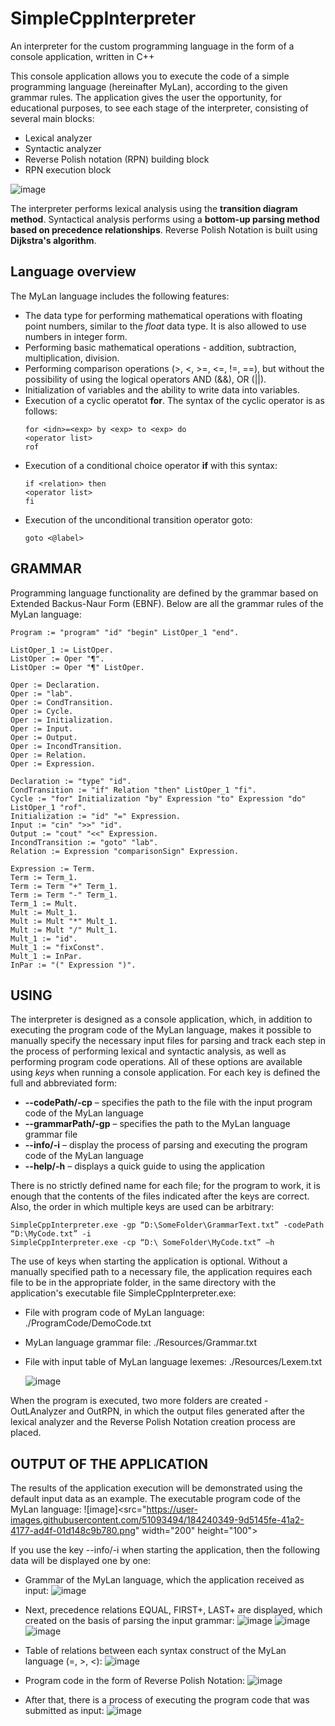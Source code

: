 # SimpleCppInterpreter
An interpreter for the custom programming language in the form of a console application, written in C++

This console application allows you to execute the code of a simple programming language (hereinafter MyLan), according to the given grammar rules. The application gives the user the opportunity, for educational purposes, to see each stage of the interpreter, consisting of several main blocks:
- Lexical analyzer
- Syntactic analyzer
- Reverse Polish notation (RPN) building block
- RPN execution block

![image](https://user-images.githubusercontent.com/51093494/184239126-ada625d9-594b-4095-9c09-d6394b129ee1.png)

The interpreter performs lexical analysis using the **transition diagram method**.
Syntactical analysis performs using a **bottom-up parsing method based on precedence relationships**.
Reverse Polish Notation is built using **Dijkstra's algorithm**.


## Language overview
The MyLan language includes the following features:
- The data type for performing mathematical operations with floating point numbers, similar to the *float* data type. It is also allowed to use numbers in integer form.
- Performing basic mathematical operations - addition, subtraction, multiplication, division.
- Performing comparison operations (>, <, >=, <=, !=, ==), but without the possibility of using the logical operators AND (&&), OR (||).
- Initialization of variables and the ability to write data into variables.
- Execution of a cyclic operatot **for**. The syntax of the cyclic operator is as follows:
  ```
  for <idn>=<exp> by <exp> to <exp> do
  <operator list>
  rof
  ```
- Execution of a conditional choice operator **if** with this syntax:
  ```
  if <relation> then
  <operator list>
  fi
  ```
- Execution of the unconditional transition operator goto:
  ```
  goto <@label>
  ```
  
  
## GRAMMAR
Programming language functionality are defined by the grammar based on Extended Backus-Naur Form (EBNF). Below are all the grammar rules of the MyLan language:
```
Program := "program" "id" "begin" ListOper_1 "end".

ListOper_1 := ListOper.
ListOper := Oper "¶".
ListOper := Oper "¶" ListOper.

Oper := Declaration.
Oper := "lab".
Oper := CondTransition.
Oper := Cycle.
Oper := Initialization.
Oper := Input.
Oper := Output.
Oper := IncondTransition.
Oper := Relation.
Oper := Expression.

Declaration := "type" "id".
CondTransition := "if" Relation "then" ListOper_1 "fi".
Cycle := "for" Initialization "by" Expression "to" Expression "do" ListOper_1 "rof".
Initialization := "id" "=" Expression.
Input := "cin" ">>" "id".
Output := "cout" "<<" Expression.
IncondTransition := "goto" "lab".
Relation := Expression "comparisonSign" Expression.

Expression := Term.
Term := Term_1.
Term := Term "+" Term_1.
Term := Term "-" Term_1.
Term_1 := Mult.
Mult := Mult_1.
Mult := Mult "*" Mult_1.
Mult := Mult "/" Mult_1.
Mult_1 := "id".
Mult_1 := "fixConst".
Mult_1 := InPar.
InPar := "(" Expression ")".
```


## USING
The interpreter is designed as a console application, which, in addition to executing the program code of the MyLan language, makes it possible to manually specify the necessary input files for parsing and track each step in the process of performing lexical and syntactic analysis, as well as performing program code operations.
All of these options are available using *keys* when running a console application. For each key is defined the full and abbreviated form:
- **--codePath/-cp** – specifies the path to the file with the input program code of the MyLan language
- **--grammarPath/-gp** – specifies the path to the MyLan language grammar file
- **--info/-i** – display the process of parsing and executing the program code of the MyLan language
- **--help/-h** – displays a quick guide to using the application

There is no strictly defined name for each file; for the program to work, it is enough that the contents of the files indicated after the keys are correct. Also, the order in which multiple keys are used can be arbitrary:
```
SimpleCppInterpreter.exe -gp “D:\SomeFolder\GrammarText.txt” -codePath “D:\MyCode.txt” -i
SimpleCppInterpreter.exe -cp “D:\ SomeFolder\MyCode.txt” –h
```

The use of keys when starting the application is optional. Without a manually specified path to a necessary file, the application requires each file to be in the appropriate folder, in the same directory with the application's executable file SimpleCppInterpreter.exe:
- File with program code of MyLan language: ./ProgramCode/DemoCode.txt
- MyLan language grammar file: ./Resources/Grammar.txt
- File with input table of MyLan language lexemes: ./Resources/Lexem.txt

  ![image](https://user-images.githubusercontent.com/51093494/184240243-f0133d42-faa8-4189-a1e1-56a27bca7b3d.png)

When the program is executed, two more folders are created - OutLAnalyzer and OutRPN, in which the output files generated after the lexical analyzer and the Reverse Polish Notation creation process are placed.


## OUTPUT OF THE APPLICATION
The results of the application execution will be demonstrated using the default input data as an example.
The executable program code of the MyLan language:
![image]<src="https://user-images.githubusercontent.com/51093494/184240349-9d5145fe-41a2-4177-ad4f-01d148c9b780.png" width="200" height="100">

If you use the key --info/-i when starting the application, then the following data will be displayed one by one:
- Grammar of the MyLan language, which the application received as input:
  ![image](https://user-images.githubusercontent.com/51093494/184240424-964fd379-1030-4abf-8331-eff806711a80.png)

- Next, precedence relations EQUAL, FIRST+, LAST+ are displayed, which created on the basis of parsing the input grammar:
  ![image](https://user-images.githubusercontent.com/51093494/184240474-69dca811-fe21-4c47-863f-029e29e49853.png)
  ![image](https://user-images.githubusercontent.com/51093494/184240500-06b45076-a5e1-4d7f-afad-8720c15c3f4b.png)
  ![image](https://user-images.githubusercontent.com/51093494/184240519-0ac45188-0fdd-4e5b-8c0b-cc447926778e.png)

- Table of relations between each syntax construct of the MyLan language (=, >, <):
  ![image](https://user-images.githubusercontent.com/51093494/184240597-c6d61a18-2522-4249-bc2c-e9bdfee93c04.png)

- Program code in the form of Reverse Polish Notation:
  ![image](https://user-images.githubusercontent.com/51093494/184240654-683bc8b8-579e-4c56-bf9a-30e63985c063.png)

- After that, there is a process of executing the program code that was submitted as input:
  ![image](https://user-images.githubusercontent.com/51093494/184240705-436fb5b1-06a2-4597-ace5-cd2e6ef0cf8b.png)
